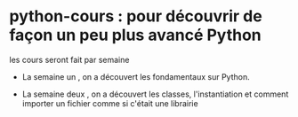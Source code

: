 # python-cours : pour découvrir de façon un peu plus avancé Python

les cours seront fait par semaine 

- La semaine un , on a découvert les fondamentaux sur Python.

- La semaine deux , on a découvert les classes, l'instantiation et comment importer un fichier comme si c'était une librairie
